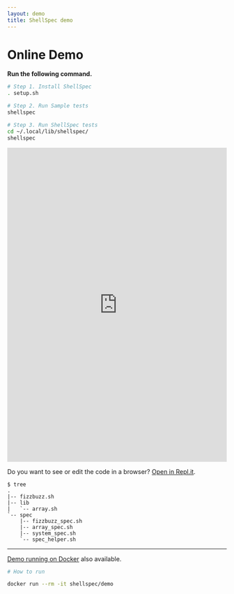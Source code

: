 ```yaml
---
layout: demo
title: ShellSpec demo
---
```


# Online Demo

**Run the following command.**

```sh
# Step 1. Install ShellSpec
. setup.sh

# Step 2. Run Sample tests
shellspec

# Step 3. Run ShellSpec tests
cd ~/.local/lib/shellspec/
shellspec
```

<iframe height="720px" width="100%" src="https://repl.it/@ko1nksm/shellspec-demo?lite=true&outputonly=1" scrolling="no" frameborder="no" allowtransparency="true" allowfullscreen="true" sandbox="allow-forms allow-pointer-lock allow-popups allow-same-origin allow-scripts allow-modals"></iframe>

Do you want to see or edit the code in a browser? [Open in Repl.it](https://repl.it/@ko1nksm/shellspec-demo).

```
$ tree
.
|-- fizzbuzz.sh
|-- lib
|   `-- array.sh
`-- spec
    |-- fizzbuzz_spec.sh
    |-- array_spec.sh
    |-- system_spec.sh
    `-- spec_helper.sh
```

----

[Demo running on Docker](https://hub.docker.com/r/shellspec/demo) also available.

```sh
# How to run

docker run --rm -it shellspec/demo
```
